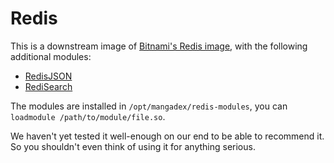 # Redis

This is a downstream image of [Bitnami's Redis image](https://github.com/bitnami/containers/tree/main/bitnami/redis), with the following additional modules:
- [RedisJSON](https://github.com/RedisJSON/RedisJSON)
- [RediSearch](https://github.com/RediSearch/RediSearch)

The modules are installed in `/opt/mangadex/redis-modules`, you can `loadmodule /path/to/module/file.so`.

We haven't yet tested it well-enough on our end to be able to recommend it. So you shouldn't even think of using it for anything serious.

